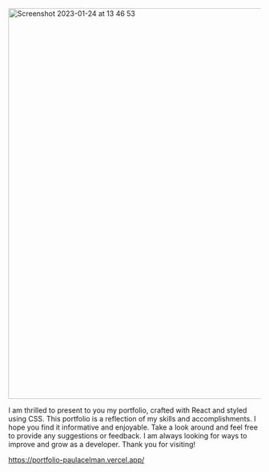 <img width="780" alt="Screenshot 2023-01-24 at 13 46 53" src="https://user-images.githubusercontent.com/100241036/214355327-0a4db252-bb08-463a-8279-70cfa83d77f6.png">

I am thrilled to present to you my portfolio, crafted with React and styled using CSS. This portfolio is a reflection of my skills and accomplishments. I hope you find it informative and enjoyable. Take a look around and feel free to provide any suggestions or feedback. I am always looking for ways to improve and grow as a developer. Thank you for visiting!

https://portfolio-paulacelman.vercel.app/
